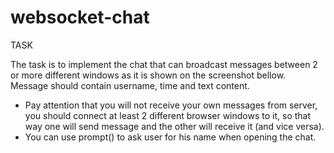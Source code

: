 # websocket-chat

TASK

The task is to implement the chat that can broadcast messages between 2 or more different windows as it is shown on the screenshot bellow.
Message should contain username, time and text content.
 

-	Pay attention that you will not receive your own messages from server, you should connect at least 2 different browser windows to it, so that way one will send message and the other will receive it (and vice versa).
-	You can use prompt() to ask user for his name when opening the chat.
